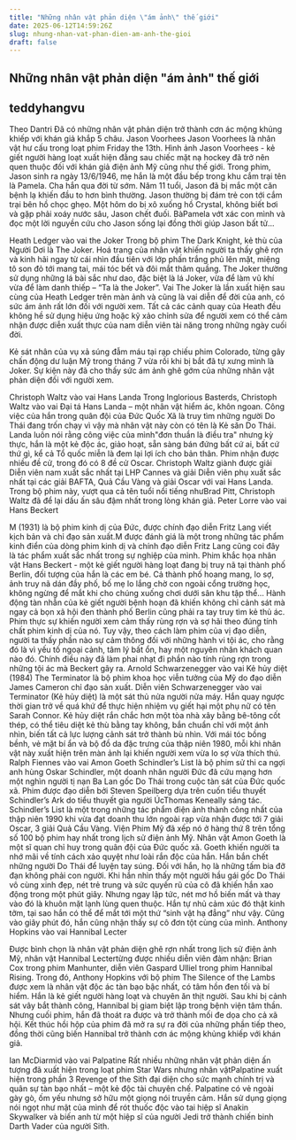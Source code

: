 ```yaml
---
title: "Những nhân vật phản diện \"ám ảnh\" thế giới"
date: 2025-06-12T14:59:26Z
slug: nhung-nhan-vat-phan-dien-am-anh-the-gioi
draft: false
---
```


## Những nhân vật phản diện "ám ảnh" thế giới

## teddyhangvu

Theo Dantri
Đã có những nhân vật phản diện trở thành cơn ác mộng khủng khiếp với khán giả khắp 5 châu.
Jason Voorhees
​Jason Voorhees là nhân vật hư cấu trong loạt phim Friday the 13th. Hình ảnh Jason Voorhees - kẻ giết người hàng loạt xuất hiện đằng sau chiếc mặt nạ hockey đã trở nên quen thuộc đối với khán giả điện ảnh Mỹ cũng như thế giới. 
​Trong phim, Jason sinh ra ngày 13/6/1946, mẹ hắn là một đầu bếp trong khu cắm trại tên là Pamela. Cha hắn qua đời từ sớm. Năm 11 tuổi, Jason đã bị mắc một căn bệnh lạ khiến đầu to hơn bình thường. Jason thường bị đám trẻ con tới cắm trại bên hồ chọc ghẹo. 
Một hôm do bị xô xuống hồ Crystal, không biết bơi và gặp phải xoáy nước sâu, Jason chết đuối. BàPamela vớt xác con mình và đọc một lời nguyền cứu cho Jason sống lại đồng thời giúp Jason bất tử...
 
Heath Ledger vào vai the Joker
​Trong bộ phim The Dark Knight, kẻ thù của Người Dơi là The Joker. Hoá trang của nhân vật khiến người ta thấy ghê rợn và kinh hãi ngay từ cái nhìn đầu tiên với lớp phấn trắng phủ lên mặt, miệng tô son đỏ tới mang tai, mái tóc bết và đôi mắt thâm quầng. The Joker thường sử dụng những lá bài sắc như dao, đặc biệt là lá Joker, vừa để làm vũ khí vừa để làm danh thiếp – “Ta là the Joker”.
Vai The Joker là lần xuất hiện sau cùng của Heath Ledger trên màn ảnh và cũng là vai diễn để đời của anh, có sức ám ảnh rất lớn đối với người xem. Tất cả các cảnh quay của Heath đều không hề sử dụng hiệu ứng hoặc kỹ xảo chỉnh sửa để người xem có thể cảm nhận được diễn xuất thực của nam diễn viên tài năng trong những ngày cuối đời.


​Kẻ sát nhân của vụ xả súng đẫm máu tại rạp chiếu phim Colorado, từng gây chấn động dư luận Mỹ trong tháng 7 vừa rồi khi bị bắt đã tự xưng mình là Joker. Sự kiện này đã cho thấy sức ám ảnh ghê gớm của những nhân vật phản diện đối với người xem.
 
Christoph Waltz vào vai Hans Landa
​Trong Inglorious Basterds, Christoph Waltz vào vai Đại tá Hans Landa – một nhân vật hiểm ác, khôn ngoan. Công việc của hắn trong quân đội của Đức Quốc Xã là truy tìm những người Do Thái đang trốn chạy vì vậy mà nhân vật này còn có tên là Kẻ săn Do Thái. Landa luôn nói rằng công việc của mình"đơn thuần là điều tra" nhưng kỳ thực, hắn là một kẻ độc ác, giảo hoạt, sẵn sàng bán đứng bất cứ ai, bất cứ thứ gì, kể cả Tổ quốc miễn là đem lại lợi ích cho bản thân.
Phim nhận được nhiều đề cử, trong đó có 8 đề cử Oscar. Christoph Waltz giành được giải Diễn viên nam xuất sắc nhất tại LHP Cannes và giải Diễn viên phụ xuất sắc nhất tại các giải BAFTA, Quả Cầu Vàng và giải Oscar với vai Hans Landa. Trong bộ phim này, vượt qua cả tên tuổi nổi tiếng nhưBrad Pitt, Christoph Waltz đã để lại dấu ấn sâu đậm nhất trong lòng khán giả.
Peter Lorre vào vai Hans Beckert
 
​M (1931) là bộ phim kinh dị của Đức, được chính đạo diễn Fritz Lang viết kịch bản và chỉ đạo sản xuất.M được đánh giá là một trong những tác phẩm kinh điển của dòng phim kinh dị và chính đạo diễn Fritz Lang cũng coi đây là tác phẩm xuất sắc nhất trong sự nghiệp của mình.
Phim khắc họa nhân vật Hans Beckert - một kẻ giết người hàng loạt đang bị truy nã tại thành phố Berlin, đối tượng của hắn là các em bé. Cả thành phố hoang mang, lo sợ, ảnh truy nã dán đầy phố, bố mẹ lo lắng chờ con ngoài cổng trường học, không ngừng để mắt khi cho chúng xuống chơi dưới sân khu tập thể… Hành động tàn nhẫn của kẻ giết người bệnh hoạn đã khiến không chỉ cảnh sát mà ngay cả bọn xã hội đen thành phố Berlin cũng phải ra tay truy tìm kẻ thủ ác.
Phim thực sự khiến người xem cảm thấy rùng rợn và sợ hãi theo đúng tính chất phim kinh dị của nó. Tuy vậy, theo cách làm phim của vị đạo diễn, người ta thấy phần nào sự cảm thông đối với những hành vi tội ác, cho rằng đó là vì yếu tố ngoại cảnh, tâm lý bất ổn, hay một nguyên nhân khách quan nào đó. Chính điều này đã làm phai nhạt đi phần nào tính rùng rợn trong những tội ác mà Beckert gây ra.
Arnold Schwarzenegger vào vai Kẻ hủy diệt (1984)
​The Terminator là bộ phim khoa học viễn tưởng của Mỹ do đạo diễn James Cameron chỉ đạo sản xuất. Diễn viên Schwarzenegger vào vai Terminator (Kẻ hủy diệt) là một sát thủ nửa người nửa máy. Hắn quay ngược thời gian trở về quá khứ để thực hiện nhiệm vụ giết hại một phụ nữ có tên Sarah Connor.
Kẻ hủy diệt rắn chắc hơn một tòa nhà xây bằng bê-tông cốt thép, có thể tiêu diệt kẻ thù bằng tay không, bắn chuẩn chỉ với một ánh nhìn, biến tất cả lực lượng cảnh sát trở thành bù nhìn. Với mái tóc bồng bềnh, vẻ mặt bí ẩn và bộ đồ da đặc trưng của thập niên 1980, mỗi khi nhân vật này xuất hiện trên màn ảnh lại khiến người xem vừa lo sợ vừa thích thú. 
Ralph Fiennes vào vai Amon Goeth
​Schindler’s List là bộ phim sử thi ca ngợi anh hùng Oskar Schindler, một doanh nhân người Đức đã cứu mạng hơn một nghìn người tị nạn Ba Lan gốc Do Thái trong cuộc tàn sát của Đức quốc xã. Phim được đạo diễn bởi Steven Speilberg dựa trên cuốn tiểu thuyết Schindler’s Ark do tiểu thuyết gia người ÚcThomas Keneally sáng tác.
Schindler’s List là một trong những tác phẩm điện ảnh thành công nhất của thập niên 1990 khi vừa đạt doanh thu lớn ngoài rạp vừa nhận được tới 7 giải Oscar, 3 giải Quả Cầu Vàng. Viện Phim Mỹ đã xếp nó ở hàng thứ 8 trên tổng số 100 bộ phim hay nhất trong lịch sử điện ảnh Mỹ.
Nhân vật Amon Goeth là một sĩ quan chỉ huy trong quân đội của Đức quốc xã. Goeth khiến người ta nhớ mãi về tính cách xảo quyệt như loài rắn độc của hắn. Hắn bắn chết những người Do Thái để luyện tay súng. Đối với hắn, họ là những tấm bia đỡ đạn không phải con người. 
Khi hắn nhìn thấy một người hầu gái gốc Do Thái vô cùng xinh đẹp, nét trẻ trung và sức quyến rũ của cô đã khiến hắn xao động trong một phút giây. Nhưng ngay lập tức, nét mơ hồ biến mất và thay vào đó là khuôn mặt lạnh lùng quen thuộc. Hắn tự nhủ cảm xúc đó thật kinh tởm, tại sao hắn có thể để mắt tới một thứ “sinh vật hạ đẳng” như vậy. Cũng vào giây phút đó, hắn cũng nhận thấy sự cô đơn tột cùng của mình.
Anthony Hopkins vào vai Hannibal Lecter
 
​Được bình chọn là nhân vật phản diện ghê rợn nhất trong lịch sử điện ảnh Mỹ, nhân vật Hannibal Lectertừng được nhiều diễn viên đảm nhận: Brian Cox trong phim Manhunter, diễn viên Gaspard Ulliel trong phim Hannibal Rising. Trong đó, Anthony Hopkins với bộ phim The Silence of the Lambs được xem là nhân vật độc ác tàn bạo bậc nhất, có tâm hồn đen tối và bí hiểm.
Hắn là kẻ giết người hàng loạt và chuyên ăn thịt người. Sau khi bị cảnh sát vây bắt thành công, Hannibal bị giam biệt lập trong bệnh viện tâm thần. Nhưng cuối phim, hắn đã thoát ra được và trở thành mối đe dọa cho cả xã hội. Kết thúc hồi hộp của phim đã mở ra sự ra đời của những phần tiếp theo, đồng thời cũng biến Hannibal trở thành cơn ác mộng khủng khiếp với khán giả.
 
Ian McDiarmid vào vai Palpatine
​Rất nhiều những nhân vật phản diện ấn tượng đã xuất hiện trong loạt phim Star Wars nhưng nhân vậtPalpatine xuất hiện trong phần 3 Revenge of the Sith đại diện cho sức mạnh chính trị và quân sự tàn bạo nhất – một kẻ độc tài chuyên chế.
Palpatine có vẻ ngoài gày gò, ốm yếu nhưng sở hữu một giọng nói truyền cảm. Hắn sử dụng giọng nói ngọt như mật của mình để rót thuốc độc vào tai hiệp sĩ Anakin Skywalker và biến anh từ một hiệp sĩ của người Jedi trở thành chiến binh Darth Vader của người Sith.
